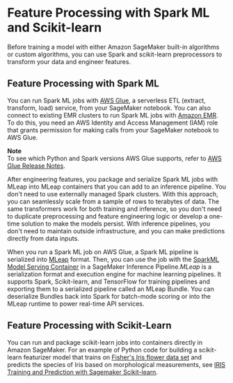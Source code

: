 # Feature Processing with Spark ML and Scikit\-learn<a name="inference-pipeline-mleap-scikit-learn-containers"></a>

Before training a model with either Amazon SageMaker built\-in algorithms or custom algorithms, you can use Spark and scikit\-learn preprocessors to transform your data and engineer features\. 

## Feature Processing with Spark ML<a name="feature-processing-spark"></a>

You can run Spark ML jobs with [AWS Glue](https://docs.aws.amazon.com/glue/latest/dg/what-is-glue.html), a serverless ETL \(extract, transform, load\) service, from your SageMaker notebook\. You can also connect to existing EMR clusters to run Spark ML jobs with [Amazon EMR](https://docs.aws.amazon.com/emr/latest/ManagementGuide/emr-what-is-emr.html)\. To do this, you need an AWS Identity and Access Management \(IAM\) role that grants permission for making calls from your SageMaker notebook to AWS Glue\. 

**Note**  
To see which Python and Spark versions AWS Glue supports, refer to [ AWS Glue Release Notes](/glue/latest/dg/release-notes.html)\.

After engineering features, you package and serialize Spark ML jobs with MLeap into MLeap containers that you can add to an inference pipeline\. You don't need to use externally managed Spark clusters\. With this approach, you can seamlessly scale from a sample of rows to terabytes of data\. The same transformers work for both training and inference, so you don't need to duplicate preprocessing and feature engineering logic or develop a one\-time solution to make the models persist\. With inference pipelines, you don't need to maintain outside infrastructure, and you can make predictions directly from data inputs\.

When you run a Spark ML job on AWS Glue, a Spark ML pipeline is serialized into [MLeap](https://github.com/combust/mleap) format\. Then, you can use the job with the [SparkML Model Serving Container](https://github.com/aws/sagemaker-sparkml-serving-container) in a SageMaker Inference Pipeline\.*MLeap* is a serialization format and execution engine for machine learning pipelines\. It supports Spark, Scikit\-learn, and TensorFlow for training pipelines and exporting them to a serialized pipeline called an MLeap Bundle\. You can deserialize Bundles back into Spark for batch\-mode scoring or into the MLeap runtime to power real\-time API services\.

## Feature Processing with Scikit\-Learn<a name="feature-processing-with-scikit"></a>

You can run and package scikit\-learn jobs into containers directly in Amazon SageMaker\.  For an example of Python code for building a scikit\-learn featurizer model that trains on [Fisher's Iris flower data set](http://archive.ics.uci.edu/ml/datasets/Iris) and predicts the species of Iris based on morphological measurements, see [IRIS Training and Prediction with Sagemaker Scikit\-learn](https://github.com/awslabs/amazon-sagemaker-examples/tree/master/sagemaker-python-sdk/scikit_learn_iris)\. 
